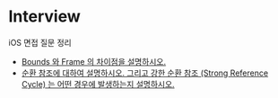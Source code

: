 # Interview

iOS 면접 질문 정리

- [Bounds 와 Frame 의 차이점을 설명하시오.](https://github.com/h-suo/Interview/blob/main/content/23.11.03.md)
- [순환 참조에 대하여 설명하시오. 그리고 강한 순환 참조 (Strong Reference Cycle) 는 어떤 경우에 발생하는지 설명하시오.](https://github.com/h-suo/Interview/blob/main/content/23.11.05.md)
